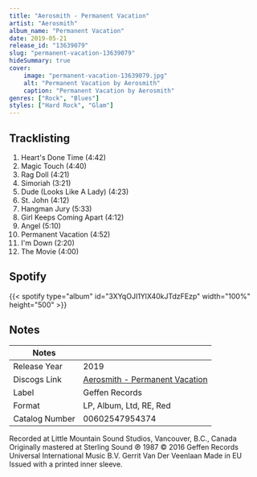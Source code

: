 ```yaml
---
title: "Aerosmith - Permanent Vacation"
artist: "Aerosmith"
album_name: "Permanent Vacation"
date: 2019-05-21
release_id: "13639079"
slug: "permanent-vacation-13639079"
hideSummary: true
cover:
    image: "permanent-vacation-13639079.jpg"
    alt: "Permanent Vacation by Aerosmith"
    caption: "Permanent Vacation by Aerosmith"
genres: ["Rock", "Blues"]
styles: ["Hard Rock", "Glam"]
---
```

## Tracklisting
1. Heart's Done Time (4:42)
2. Magic Touch (4:40)
3. Rag Doll (4:21)
4. Simoriah (3:21)
5. Dude (Looks Like A Lady) (4:23)
6. St. John (4:12)
7. Hangman Jury (5:33)
8. Girl Keeps Coming Apart (4:12)
9. Angel (5:10)
10. Permanent Vacation (4:52)
11. I'm Down (2:20)
12. The Movie (4:00)
## Spotify
{{< spotify type="album" id="3XYqOJI1YlX40kJTdzFEzp" width="100%" height="500" >}}


## Notes
| Notes          |             |
| ---------------| ----------- |
| Release Year   | 2019 |
| Discogs Link   | [Aerosmith - Permanent Vacation](https://www.discogs.com/release/13639079-Aerosmith-Permanent-Vacation) |
| Label          | Geffen Records |
| Format         | LP, Album, Ltd, RE, Red |
| Catalog Number | 00602547954374 |

Recorded at Little Mountain Sound Studios, Vancouver, B.C., Canada Originally mastered at Sterling Sound  ℗ 1987 © 2016 Geffen Records Universal International Music B.V. Gerrit Van Der Veenlaan Made in EU  Issued with a printed inner sleeve. 
